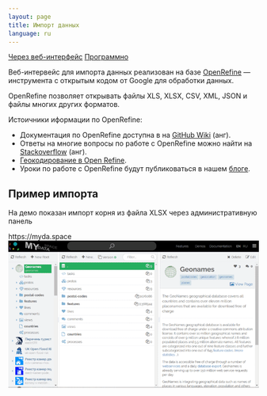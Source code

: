 ```yaml
---
layout: page
title: Импорт данных
language: ru
---
```

<div class="page-tab-list">
  <a href="/ru/docs/import-of-data" class="page-tab page-tab--active">Через веб-интерфейс</a>
  <a href="/ru/docs/import-of-data/programmatically" class="page-tab">Программно</a>
</div>

Веб-интервейс для импорта данных реализован на базе <a href="https://github.com/OpenRefine/OpenRefine" target="_black">OpenRefine</a> &mdash;
инструмента с открытым кодом от Google для обработки данных.

OpenRefine позволяет открывать файлы XLS, XLSX, CSV, XML, JSON и файлы многих других форматов.

Истоичники иформации по OpenRefine:
- Документация по OpenRefine доступна в на <a href="https://github.com/OpenRefine/OpenRefine/wiki" target="_blank">GitHub Wiki</a> (анг).
- Ответы на многие вопросы по работе с OpenRefine можно найти на <a href="https://stackoverflow.com/questions/tagged/openrefine" target="_blank">Stackoverflow</a> (анг).
- <a href="https://medium.com/data-journalism/open-refine-86e7076cb488" target="_blank">Геокодирование в Open Refine</a>.
- Уроки по работе с OpenRefine будут публиковаться в нашем <a href="https://medium.com/@mydataspace_ru" target="_blank">блоге</a>.

<section class="page__section">
  <div class="row">
    <div class="col-md-4">
        <h2 class="margin-top-0">Пример импорта</h2>
        <p>На демо показан импорт корня из файла XLSX через административную панель</p>
    </div>
    <div class="col-md-8">
      <div class="safari">
        <div class="safari__header clearfix">
          <div class="safari__buttons_wrap">
            <div class="safari__buttons clearfix">
              <div class="safari__button safari__button--red"></div>
              <div class="safari__button safari__button--orange"></div>
              <div class="safari__button safari__button--green"></div>
            </div>
          </div>
          <div class="safari__address_bar">
            <div class="safari__url"><span class='safari__url__https'>https://</span>myda.space</div>
          </div>
        </div>
        <div style="margin-right: -2px; margin-bottom: -2px">
          <img class="safari__img" src="/images/docs/import-of-data/openrefine.gif" />
        </div>
      </div>
    </div>
  </div>
</section>